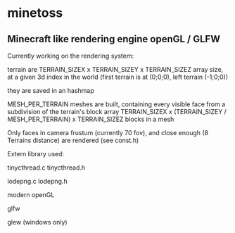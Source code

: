 # minetoss

Minecraft like rendering engine openGL / GLFW
-----------------------------------------------

Currently working on the rendering system:

terrain are TERRAIN_SIZEX x TERRAIN_SIZEY x TERRAIN_SIZEZ array size, at a given 3d index in the world
(first terrain is at (0;0;0), left terrain (-1;0;0))

they are saved in an hashmap

MESH_PER_TERRAIN meshes are built, containing every visible face from a subdivision of the terrain's block array
TERRAIN_SIZEX x (TERRAIN_SIZEY / MESH_PER_TERRAIN) x TERRAIN_SIZEZ blocks in a mesh

Only faces in camera frustum (currently 70 fov), and close enough (8 Terrains distance) are rendered (see const.h)




Extern library used:

tinycthread.c tinycthread.h

lodepng.c lodepng.h

modern openGL

glfw

glew (windows only)

